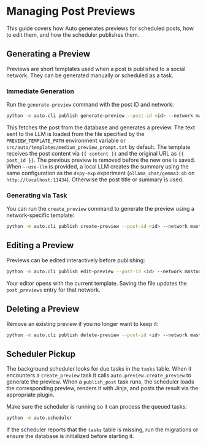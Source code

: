# Managing Post Previews

This guide covers how Auto generates previews for scheduled posts, how to edit them, and how the scheduler publishes them.

## Generating a Preview

Previews are short templates used when a post is published to a social network. They can be generated manually or scheduled as a task.

### Immediate Generation

Run the `generate-preview` command with the post ID and network:

```bash
python -m auto.cli publish generate-preview --post-id <id> --network mastodon
```

This fetches the post from the database and generates a preview. The text sent
to the LLM is loaded from the file specified by the `PREVIEW_TEMPLATE_PATH`
environment variable or `src/auto/templates/medium_preview_prompt.txt` by default. The
template receives the post content via `{{ content }}` and the original URL as
`{{ post_id }}`. The previous preview is removed before the new one is saved. When `--use-llm` is
provided, a local LLM creates the summary using the same configuration as the
`dspy-exp` experiment (`ollama_chat/gemma3:4b` on `http://localhost:11434`).
Otherwise the post title or summary is used.

### Generating via Task

You can run the `create_preview` command to generate the preview using a network-specific template:

```bash
python -m auto.cli publish create-preview --post-id <id> --network mastodon
```

## Editing a Preview

Previews can be edited interactively before publishing:

```bash
python -m auto.cli publish edit-preview --post-id <id> --network mastodon
```

Your editor opens with the current template. Saving the file updates the `post_previews` entry for that network.

## Deleting a Preview

Remove an existing preview if you no longer want to keep it:

```bash
python -m auto.cli publish delete-preview --post-id <id> --network mastodon
```

## Scheduler Pickup

The background scheduler looks for due tasks in the `tasks` table. When it encounters a `create_preview` task it calls `auto.preview.create_preview` to generate the preview. When a `publish_post` task runs, the scheduler loads the corresponding preview, renders it with Jinja, and posts the result via the appropriate plugin.

Make sure the scheduler is running so it can process the queued tasks:

```bash
python -m auto.scheduler
```

If the scheduler reports that the `tasks` table is missing, run the migrations or ensure the database is initialized before starting it.
